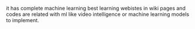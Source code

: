 it has complete machine learning best learning webistes in wiki pages and codes are related with ml like video intelligence or machine learning models to implement.
